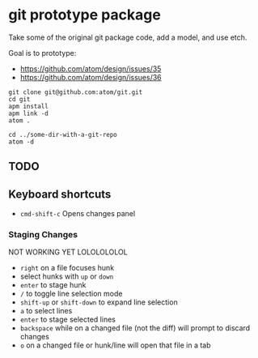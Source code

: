 # git prototype package

Take some of the original git package code, add a model, and use etch.

Goal is to prototype:

* https://github.com/atom/design/issues/35
* https://github.com/atom/design/issues/36

```
git clone git@github.com:atom/git.git
cd git
apm install
apm link -d
atom .

cd ../some-dir-with-a-git-repo
atom -d
```

## TODO

## Keyboard shortcuts

- `cmd-shift-c` Opens changes panel

### Staging Changes

NOT WORKING YET LOLOLOLOLOL

- `right` on a file focuses hunk
- select hunks with `up` or `down`
- `enter` to stage hunk
- `/` to toggle line selection mode
- `shift-up` or `shift-down` to expand line selection
- `a` to select lines
- `enter` to stage selected lines
- `backspace` while on a changed file (not the diff) will prompt to discard changes
- `o` on a changed file or hunk/line will open that file in a tab
